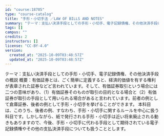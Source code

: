 ```yaml
---
id: "course:18705"
type: "course-catalog"
title: "手形・小切手法 ／LAW OF BILLS AND NOTES"
summary: "テーマ：支払い決済手段としての手形・小切手、電子記録債権、その他決済手段の概説 概要：有価証券とは、ごく簡単に定義すると、経済的価値を有する権利が表章された証券などど言われています。そして、有価証券取引という場合には二つの意味があり、（1）…"
tags: []
campus: ""
credits: 2
instructors: []
license: "CC-BY-4.0"
version:
  created_at: "2025-10-09T03:48:57Z"
  updated_at: "2025-10-09T03:48:57Z"
---
```

テーマ：支払い決済手段としての手形・小切手、電子記録債権、その他決済手段の概説 概要：有価証券とは、ごく簡単に定義すると、経済的価値を有する権利が表章された証券などど言われています。そして、有価証券取引という場合には二つの意味があり、（1）有価証券そのものが取引の目的となる場合と（2）有価証券が取引の手段として用いられる場合があると言われています。前者の例として倉庫証券、後者の例として手形・小切手を挙げることができます。 本科目は、このうち、後者の例、すなわち、手形・小切手に関するルールを中心に扱う科目です。しかしながら、紙で発行される手形・小切手は近い将来廃止される動きもありますので、今後、手形・小切手に代わる手段として期待されている電子記録債権やその他の支払決済手段についても扱うこととします。
